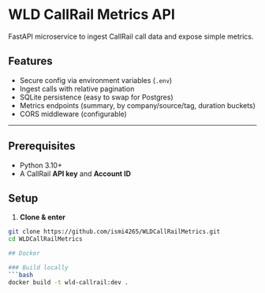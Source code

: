 # WLD CallRail Metrics API

FastAPI microservice to ingest CallRail call data and expose simple metrics.

## Features
- Secure config via environment variables (`.env`)
- Ingest calls with relative pagination
- SQLite persistence (easy to swap for Postgres)
- Metrics endpoints (summary, by company/source/tag, duration buckets)
- CORS middleware (configurable)

---

## Prerequisites
- Python 3.10+
- A CallRail **API key** and **Account ID**

## Setup

1) **Clone & enter**
```bash
git clone https://github.com/ismi4265/WLDCallRailMetrics.git
cd WLDCallRailMetrics

## Docker

### Build locally
```bash
docker build -t wld-callrail:dev .
